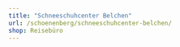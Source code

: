 ```yaml
---
title: "Schneeschuhcenter Belchen"
url: /schoenenberg/schneeschuhcenter-belchen/
shop: Reisebüro
---
```

